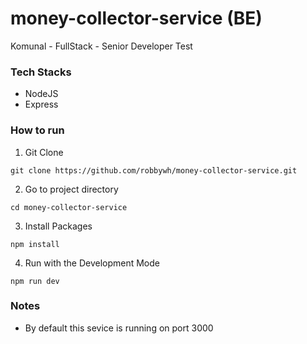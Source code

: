 # money-collector-service (BE)
Komunal - FullStack - Senior Developer Test

### Tech Stacks
- NodeJS
- Express

### How to run

1. Git Clone
```
git clone https://github.com/robbywh/money-collector-service.git
```

2. Go to project directory
```
cd money-collector-service
```

3. Install Packages
```
npm install
```

4. Run with the Development Mode
```
npm run dev
```


### Notes
- By default this sevice is running on port 3000